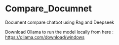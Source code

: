 # Compare_Documnet
Document compare chatbot using Rag and Deepseek

Download Ollama to run the model locally from here :  https://ollama.com/download/windows
